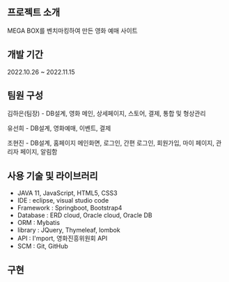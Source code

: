 ## 프로젝트 소개
MEGA BOX를 벤치마킹하여 만든 영화 예매 사이트

## 개발 기간
2022.10.26 ~ 2022.11.15

## 팀원 구성
김하은(팀장) - DB설계, 영화 메인, 상세페이지, 스토어, 결제, 통합 및 형상관리

유선희 - DB설계, 영화예매, 이벤트, 결제

조현진 - DB설계, 홈페이지 메인화면, 로그인, 간편 로그인, 회원가입, 마이 페이지, 관리자 페이지, 알림함 

## 사용 기술 및 라이브러리
* JAVA 11, JavaScript, HTML5, CSS3
* IDE : eclipse, visual studio code
* Framework : Springboot, Bootstrap4
* Database : ERD cloud,  Oracle cloud, Oracle DB
* ORM : Mybatis
* library : JQuery, Thymeleaf, lombok
* API : I'mport, 영화진흥위원회 API
* SCM : Git, GitHub

## 구현
